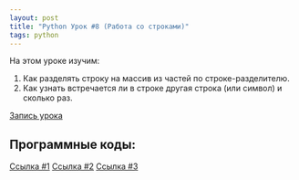 ```yaml
---
layout: post
title: "Python Урок #8 (Работа со строками)"
tags: python
---
```


На этом уроке изучим:
1. Как разделять строку на массив из частей по строке-разделителю.
2. Как узнать встречается ли в строке другая строка (или символ) и сколько раз.

[Запись урока](https://us02web.zoom.us/rec/share/iwUJDyx0nFNYAkUHmEBbEWeV2hDC2Awl0OHDmFdroWzEUn5ufAmb56Z-KVh-NbWt.cs4myLhkGRqFXaNk)

## Программные коды:
[Cсылка #1](https://repl.it/@JuniorCodeKryla/in#main.py)
[Cсылка #2](https://repl.it/@JuniorCodeKryla/Split#main.py)
[Cсылка #3](https://repl.it/@JuniorCodeKryla/Join#main.py)